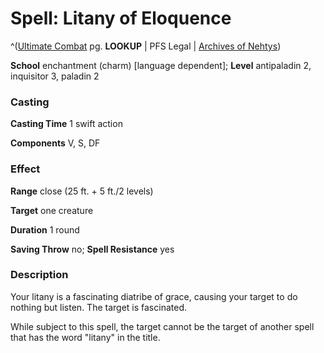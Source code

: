 # Spell: Litany of Eloquence

^([Ultimate Combat][ss-litany-of-eloquence] pg. **LOOKUP** | PFS Legal | [Archives of Nehtys][sn-litany-of-eloquence])

**School** enchantment (charm) [language dependent]; **Level** antipaladin 2, inquisitor 3, paladin 2

### Casting

**Casting Time** 1 swift action  

**Components** V, S, DF

### Effect

**Range** close (25 ft. + 5 ft./2 levels)  

**Target** one creature  

**Duration** 1 round   

**Saving Throw** no; **Spell Resistance** yes

### Description

Your litany is a fascinating diatribe of grace, causing your target to do nothing but listen. The target is fascinated.   

While subject to this spell, the target cannot be the target of another spell that has the word "litany" in the title.

[ss-litany-of-eloquence]: http://paizo.com/pathfinderRPG/v57
[sn-litany-of-eloquence]: http://www.archivesofnethys.com/SpellDisplay.aspx?ItemName=Litany%20of%20Eloquence